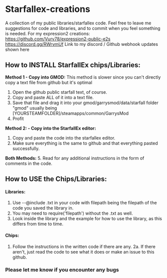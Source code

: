 # Starfallex-creations
A collection of my public libraries/starfallex code.
Feel free to leave me suggestions for code and libraries, and to commit when you feel something is needed.
For my expression2 creations: https://github.com/Vurv78/expression2-public-e2s
https://discord.gg/RWrvmUf Link to my discord / Github webhook updates shown here

## How to INSTALL StarfallEx chips/Libraries:
__Method 1 - Copy into GMOD:__
  This method is slower since you can't directly copy a text file from github but it's optimal
  1. Open the github public starfall text, of course.
  2. Copy and paste ALL of it into a text file.
  3. Save that file and drag it into your gmod/garrysmod/data/starfall folder
    "gmod" usually being [YOURSTEAMFOLDER]/steamapps/common/GarrysMod
  4. Profit

__Method 2: - Copy into the StarfallEx editor:__
  1. Copy and paste the code into the starfallex editor.
  2. Make sure everything is the same to github and that everything pasted successfully.

__Both Methods:__
5. Read for any additional instructions in the form of comments in the code.
## How to USE the Chips/Libraries:
  #### Libraries:
  1. Use --@include <filepath>.txt in your code with filepath being the filepath of the code you saved the library in.
  2. You may need to require('filepath') without the .txt as well.
  3. Look inside the library and the example for how to use the library, as this differs from time to time.
  #### Chips:
  1. Follow the instructions in the written code if there are any.
  2a. If there aren't, just read the code to see what it does or make an issue to this github.
### Please let me know if you encounter any bugs
